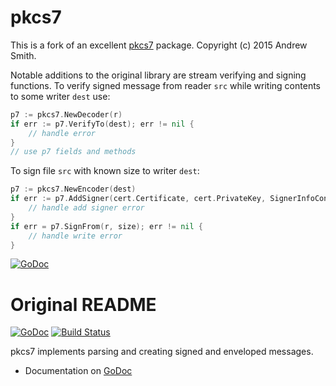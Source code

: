 # pkcs7

This is a fork of an excellent [pkcs7](https://github.com/fullsailor/pkcs7) package. Copyright (c) 2015 Andrew Smith.

Notable additions to the original library are stream verifying and signing
functions. To verify signed message from reader `src` while writing contents to
some writer `dest` use:

```go
p7 := pkcs7.NewDecoder(r)
if err := p7.VerifyTo(dest); err != nil {
    // handle error
}
// use p7 fields and methods
```

To sign file `src` with known size to writer `dest`:

```go
p7 := pkcs7.NewEncoder(dest)
if err := p7.AddSigner(cert.Certificate, cert.PrivateKey, SignerInfoConfig{}); err != nil {
    // handle add signer error
}
if err = p7.SignFrom(r, size); err != nil {
    // handle write error
}
```

[![GoDoc](https://godoc.org/github.com/andviro/pkcs7?status.svg)](https://godoc.org/github.com/andviro/pkcs7)



# Original README

[![GoDoc](https://godoc.org/github.com/fullsailor/pkcs7?status.svg)](https://godoc.org/github.com/fullsailor/pkcs7)
[![Build Status](https://travis-ci.org/fullsailor/pkcs7.svg?branch=master)](https://travis-ci.org/fullsailor/pkcs7)

pkcs7 implements parsing and creating signed and enveloped messages.

- Documentation on [GoDoc](http://godoc.org/github.com/fullsailor/pkcs7)
